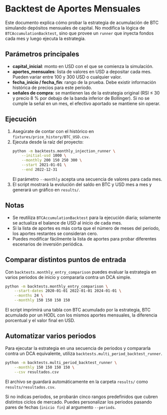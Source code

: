 # Backtest de Aportes Mensuales

Este documento explica cómo probar la estrategia de acumulación de BTC simulando depósitos mensuales de capital. No modifica la lógica de `BTCAccumulationBacktest`, sino que provee un `runner` que inyecta fondos cada mes y luego ejecuta la estrategia.

## Parámetros principales

- **capital_inicial**: monto en USD con el que se comienza la simulación.
- **aportes_mensuales**: lista de valores en USD a depositar cada mes. Pueden variar entre 100 y 300 USD o cualquier valor.
- **fecha_inicio / fecha_fin**: rango de la prueba. Debe existir información histórica de precios para este periodo.
- **señales de compra**: se mantienen las de la estrategia original (RSI ≤ 30 y precio 8 % por debajo de la banda inferior de Bollinger). Si no se cumple la señal en un mes, el efectivo aportado se mantiene sin operar.

## Ejecución

1. Asegúrate de contar con el histórico en `fixtures/price_history/BTC_USD.csv`.
2. Ejecuta desde la raíz del proyecto:
   ```bash
   python -m backtests.monthly_injection_runner \
       --initial-usd 1000 \
       --monthly 200 150 250 300 \
       --start 2021-01-01 \
       --end 2022-12-31
   ```
   El parámetro `--monthly` acepta una secuencia de valores para cada mes.
3. El script mostrará la evolución del saldo en BTC y USD mes a mes y generará un gráfico en `results/`.

## Notas

- Se reutiliza `BTCAccumulationBacktest` para la ejecución diaria; solamente se actualiza el balance de USD al inicio de cada mes.
- Si la lista de aportes es más corta que el número de meses del periodo, los aportes restantes se consideran cero.
- Puedes modificar fácilmente la lista de aportes para probar diferentes escenarios de inversión periódica.

## Comparar distintos puntos de entrada

Con `backtests.monthly_entry_comparison` puedes evaluar la estrategia en varios periodos de inicio y compararla contra un DCA simple.

```bash
python -m backtests.monthly_entry_comparison \
    --start-dates 2020-01-01 2022-01-01 2024-01-01 \
    --months 24 \
    --monthly 150 150 150 150
```

El script imprimirá una tabla con BTC acumulado por la estrategia, BTC acumulado por un HODL con los mismos aportes mensuales, la diferencia porcentual y el valor final en USD.


## Automatizar varios periodos

Para ejecutar la estrategia en una secuencia de periodos y compararla contra un DCA equivalente, utiliza `backtests.multi_period_backtest_runner`.

```bash
python -m backtests.multi_period_backtest_runner \
    --monthly 150 150 150 150 \
    --csv resultados.csv
```

El archivo se guardará automáticamente en la carpeta `results/` como
`results/resultados.csv`.

Si no indicas periodos, se probarán cinco rangos predefinidos que cubren distintos ciclos de mercado. Puedes personalizar los periodos pasando pares de fechas (`inicio fin`) al argumento `--periods`.
